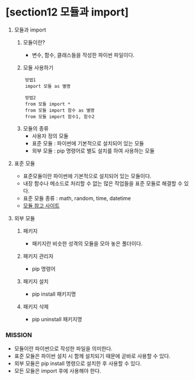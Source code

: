 # [section12 모듈과 import] 

01. 모듈과 import   
    1. 모듈이란? 
        - 변수, 함수, 클래스들을 작성한 파이썬 파일이다. 

    2. 모듈 사용하기
    ```
        방법1
        import 모듈 as 별명

        방법2
        from 모듈 import *
        from 모듈 import 함수 as 별명
        from 모듈 import 함수1, 함수2
    ```

    3. 모듈의 종류
        - 사용자 정의 모듈
        - 표준 모듈 : 파이썬에 기본적으로 설치되어 있는 모듈
        - 외부 모듈 : pip 명령어로 별도 설치를 하여 사용하는 모듈

02. 표준 모듈
    - 표준모듈이란 파이썬에 기본적으로 설치되어 있는 모듈이다.
    - 내장 함수나 메소드로 처리할 수 없는 많은 작업들을 표준 모듈로 해결할 수 있다.
    - 표준 모듈 종류 : math, random, time, datetime
    - <a href="https://docs.python.org/ko/3/library/index.html" target="_blank">모듈 참고 사이트</a>

03. 외부 모듈
    1. 패키지
        - 패키지란 비슷한 성격의 모듈을 모아 놓은 폴더이다.

    2. 패키지 관리자
        - pip 명령어

    3. 패키지 설치
        - pip install 패키지명
    
    4. 패키지 삭제
        - pip uninstall 패키지명

### MISSION ###
- 모듈이란 파이썬으로 작성한 파일을 의미한다.
- 표준 모듈은 파이썬 설치 시 함께 설치되기 때문에 곧바로 사용할 수 있다.
- 외부 모듈은 pip install 명령으로 설치한 후 사용할 수 있다.
- 모든 모듈은 import 후에 사용해야 한다.

